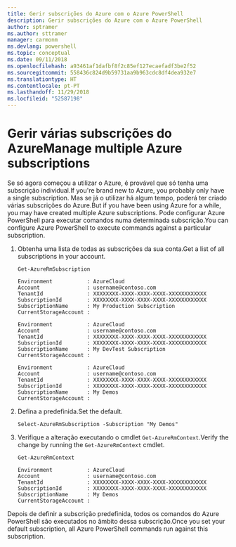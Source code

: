 ```yaml
---
title: Gerir subscrições do Azure com o Azure PowerShell
description: Gerir subscrições do Azure com o Azure PowerShell
author: sptramer
ms.author: sttramer
manager: carmonm
ms.devlang: powershell
ms.topic: conceptual
ms.date: 09/11/2018
ms.openlocfilehash: a93461af1dafbf8f2c85ef127ecaefadf3be2f52
ms.sourcegitcommit: 558436c824d9b59731aa9b963cdc8df4dea932e7
ms.translationtype: HT
ms.contentlocale: pt-PT
ms.lasthandoff: 11/29/2018
ms.locfileid: "52587198"
---
```

# <a name="manage-multiple-azure-subscriptions"></a><span data-ttu-id="f3663-103">Gerir várias subscrições do Azure</span><span class="sxs-lookup"><span data-stu-id="f3663-103">Manage multiple Azure subscriptions</span></span>

<span data-ttu-id="f3663-104">Se só agora começou a utilizar o Azure, é provável que só tenha uma subscrição individual.</span><span class="sxs-lookup"><span data-stu-id="f3663-104">If you're brand new to Azure, you probably only have a single subscription.</span></span> <span data-ttu-id="f3663-105">Mas se já o utilizar há algum tempo, poderá ter criado várias subscrições do Azure.</span><span class="sxs-lookup"><span data-stu-id="f3663-105">But if you have been using Azure for a while, you may have created multiple Azure subscriptions.</span></span> <span data-ttu-id="f3663-106">Pode configurar Azure PowerShell para executar comandos numa determinada subscrição.</span><span class="sxs-lookup"><span data-stu-id="f3663-106">You can configure Azure PowerShell to execute commands against a particular subscription.</span></span>

1. <span data-ttu-id="f3663-107">Obtenha uma lista de todas as subscrições da sua conta.</span><span class="sxs-lookup"><span data-stu-id="f3663-107">Get a list of all subscriptions in your account.</span></span>

    ```azurepowershell-interactive
    Get-AzureRmSubscription
    ```

    ```output
    Environment           : AzureCloud
    Account               : username@contoso.com
    TenantId              : XXXXXXXX-XXXX-XXXX-XXXX-XXXXXXXXXXXX
    SubscriptionId        : XXXXXXXX-XXXX-XXXX-XXXX-XXXXXXXXXXXX
    SubscriptionName      : My Production Subscription
    CurrentStorageAccount :

    Environment           : AzureCloud
    Account               : username@contoso.com
    TenantId              : XXXXXXXX-XXXX-XXXX-XXXX-XXXXXXXXXXXX
    SubscriptionId        : XXXXXXXX-XXXX-XXXX-XXXX-XXXXXXXXXXXX
    SubscriptionName      : My DevTest Subscription
    CurrentStorageAccount :

    Environment           : AzureCloud
    Account               : username@contoso.com
    TenantId              : XXXXXXXX-XXXX-XXXX-XXXX-XXXXXXXXXXXX
    SubscriptionId        : XXXXXXXX-XXXX-XXXX-XXXX-XXXXXXXXXXXX
    SubscriptionName      : My Demos
    CurrentStorageAccount :
    ```

2. <span data-ttu-id="f3663-108">Defina a predefinida.</span><span class="sxs-lookup"><span data-stu-id="f3663-108">Set the default.</span></span>

    ```azurepowershell-interactive
    Select-AzureRmSubscription -Subscription "My Demos"
    ```

3. <span data-ttu-id="f3663-109">Verifique a alteração executando o cmdlet `Get-AzureRmContext`.</span><span class="sxs-lookup"><span data-stu-id="f3663-109">Verify the change by running the `Get-AzureRmContext` cmdlet.</span></span>

    ```azurepowershell-interactive
    Get-AzureRmContext
    ```

    ```output
    Environment           : AzureCloud
    Account               : username@contoso.com
    TenantId              : XXXXXXXX-XXXX-XXXX-XXXX-XXXXXXXXXXXX
    SubscriptionId        : XXXXXXXX-XXXX-XXXX-XXXX-XXXXXXXXXXXX
    SubscriptionName      : My Demos
    CurrentStorageAccount :
    ```

<span data-ttu-id="f3663-110">Depois de definir a subscrição predefinida, todos os comandos do Azure PowerShell são executados no âmbito dessa subscrição.</span><span class="sxs-lookup"><span data-stu-id="f3663-110">Once you set your default subscription, all Azure PowerShell commands run against this subscription.</span></span>
